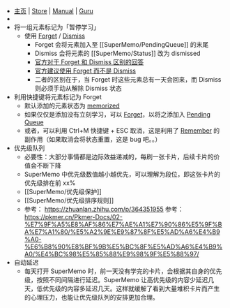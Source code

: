 - [主页](http://www.super-memory.com/) | [Store](https://super-memo.com/supermemo18.html) | [Manual](https://help.supermemo.org/wiki/Main_Page) | [Guru](https://supermemo.guru/wiki/SuperMemo_Guru)
-
- 将一组元素标记为「暂停学习」
	- 使用 [Forget]([[SuperMemo/Forget]]) / [Dismiss]([[SuperMemo/Dismiss]])
		- Forget 会将元素加入至 [[SuperMemo/PendingQueue]] 的末尾
		- Dismiss 会将元素的 [[SuperMemo/Status]] 改为 dismissed
		- [官方对于 Forget 和 Dismiss 区别的回答](http://supermemopedia.com/wiki/Difference_between_Forget_and_Dismiss)
		- [官方建议使用 Forget 而不是 Dismiss](http://supermemopedia.com/wiki/Change_the_default_behavior_of_Remembering_Dismissed_Items_to_maintain_the_repetition_history)
		- 二者的区别在于，当 Forget 时这些元素总有一天会回来，而 Dismiss 则必须手动从解除 Dismiss 状态
- 利用快捷键将元素标记为 Forget
	- 默认添加的元素状态为 [memorized](((622eb692-1fa4-4194-a516-925934f79b08)))
	- 如果仅仅是添加没有立刻学习，可以 [Forget]([[SuperMemo/Forget]])，以将之添加入 [Pending Queue]([[SuperMemo/PendingQueue]])
	- 或者，可以利用 Ctrl+M 快捷键 + ESC 取消，这是利用了 [Remember]([[SuperMemo/Remember]]) 的副作用（如果取消会将状态重置，这是 bug 吧。。）
- 优先级队列
	- 必要性：大部分事情都是边际效益递减的，每刷一张卡片，后续卡片的价值会不断下降
	- SuperMemo 中优先级数值越小越优先，可以理解为段位，即这张卡片的优先级排在前 xx%
	- [[SuperMemo/优先级保护]]
	- [[SuperMemo/优先级排序规则]]
	- 参考： https://zhuanlan.zhihu.com/p/364351955 
	  参考： https://pkmer.cn/Pkmer-Docs/02-%E7%9F%A5%E8%AF%86%E7%AE%A1%E7%90%86%E5%9F%BA%E7%A1%80/%E5%A2%9E%E9%87%8F%E5%AD%A6%E4%B9%A0-%E6%B8%90%E8%BF%9B%E5%BC%8F%E5%AD%A6%E4%B9%A0/%E4%BC%98%E5%85%88%E9%98%9F%E5%88%97/
- 自动延迟
	- 每天打开 SuperMemo 时，前一天没有学完的卡片，会根据其自身的优先级，按照不同间隔进行延迟。SuperMemo 让高优先级的内容少延迟几天，低优先级的内容多延迟几天。这样就缓解了看到大量堆积卡片而产生的心理压力，也能让优先级队列的安排更加合理。